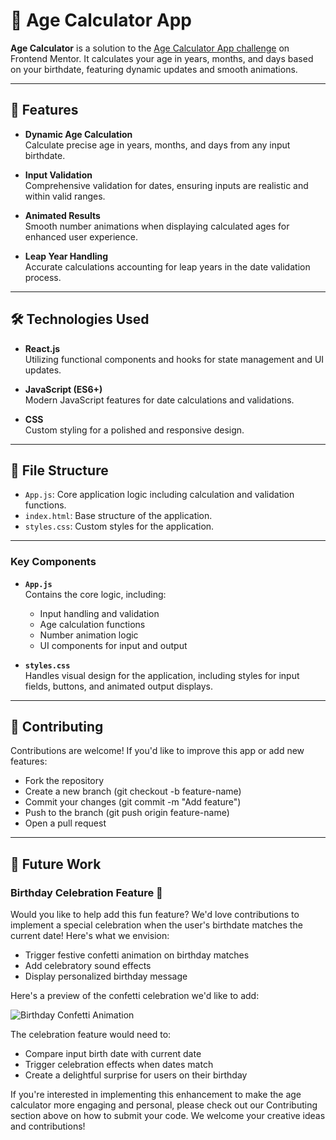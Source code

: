 # 🎂 Age Calculator App

**Age Calculator** is a solution to the [Age Calculator App challenge](https://www.frontendmentor.io/challenges/age-calculator-app-dF9DFFpj-Q) on Frontend Mentor. It calculates your age in years, months, and days based on your birthdate, featuring dynamic updates and smooth animations.

---

## 🌟 Features

- **Dynamic Age Calculation**  
  Calculate precise age in years, months, and days from any input birthdate.

- **Input Validation**  
  Comprehensive validation for dates, ensuring inputs are realistic and within valid ranges.

- **Animated Results**  
  Smooth number animations when displaying calculated ages for enhanced user experience.

- **Leap Year Handling**  
  Accurate calculations accounting for leap years in the date validation process.

---

## 🛠️ Technologies Used

- **React.js**  
  Utilizing functional components and hooks for state management and UI updates.

- **JavaScript (ES6+)**  
  Modern JavaScript features for date calculations and validations.

- **CSS**  
  Custom styling for a polished and responsive design.

---

## 📂 File Structure

- `App.js`: Core application logic including calculation and validation functions.
- `index.html`: Base structure of the application.
- `styles.css`: Custom styles for the application.

---

### Key Components

- **`App.js`**  
  Contains the core logic, including:

  - Input handling and validation
  - Age calculation functions
  - Number animation logic
  - UI components for input and output

- **`styles.css`**  
  Handles visual design for the application, including styles for input fields, buttons, and animated output displays.

---

## 🤝 Contributing

Contributions are welcome! If you'd like to improve this app or add new features:

- Fork the repository
- Create a new branch (git checkout -b feature-name)
- Commit your changes (git commit -m "Add feature")
- Push to the branch (git push origin feature-name)
- Open a pull request


---

## 🎯 Future Work

### Birthday Celebration Feature 🎉

Would you like to help add this fun feature? We'd love contributions to implement a special celebration when the user's birthdate matches the current date! Here's what we envision:

- Trigger festive confetti animation on birthday matches
- Add celebratory sound effects  
- Display personalized birthday message

Here's a preview of the confetti celebration we'd like to add:

![Birthday Confetti Animation](https://media.giphy.com/media/g5R9dok94mrIvplmZd/giphy.gif)

The celebration feature would need to:
- Compare input birth date with current date
- Trigger celebration effects when dates match
- Create a delightful surprise for users on their birthday

If you're interested in implementing this enhancement to make the age calculator more engaging and personal, please check out our Contributing section above on how to submit your code. We welcome your creative ideas and contributions!